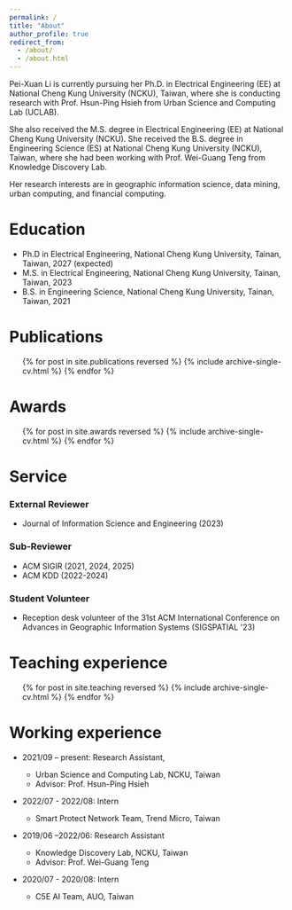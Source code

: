 ```yaml
---
permalink: /
title: "About"
author_profile: true
redirect_from: 
  - /about/
  - /about.html
---
```


Pei-Xuan Li is currently pursuing her Ph.D. in Electrical Engineering (EE) at National Cheng Kung University (NCKU), Taiwan, where she is conducting research with Prof. Hsun-Ping Hsieh from Urban Science and Computing Lab (UCLAB).

She also received the M.S. degree in Electrical Engineering (EE) at National Cheng Kung University (NCKU). She received the B.S. degree in Engineering Science (ES) at National Cheng Kung University (NCKU), Taiwan, where she had been working with Prof. Wei-Guang Teng from Knowledge Discovery Lab.

Her research interests are in geographic information science, data mining, urban computing, and financial computing.

Education
======
* Ph.D in Electrical Engineering, National Cheng Kung University, Tainan, Taiwan, 2027 (expected)
* M.S. in Electrical Engineering, National Cheng Kung University, Tainan, Taiwan, 2023
* B.S. in Engineering Science, National Cheng Kung University, Tainan, Taiwan, 2021


Publications
======
  <ul>{% for post in site.publications reversed %}
    {% include archive-single-cv.html %}
  {% endfor %}</ul>

Awards
=====
  <ul>{% for post in site.awards reversed %}
    {% include archive-single-cv.html %}
  {% endfor %}</ul>

Service
======
### External Reviewer
* Journal of Information Science and Engineering (2023)
### Sub-Reviewer
* ACM SIGIR (2021, 2024, 2025)
* ACM KDD (2022-2024)
### Student Volunteer
* Reception desk volunteer of the 31st ACM International Conference on Advances in Geographic Information Systems (SIGSPATIAL '23)

Teaching experience
======
  <ul>{% for post in site.teaching reversed %}
    {% include archive-single-cv.html %}
  {% endfor %}</ul>

Working experience
======
* 2021/09 – present: Research Assistant,
  * Urban Science and Computing Lab, NCKU, Taiwan
  * Advisor: Prof. Hsun-Ping Hsieh

* 2022/07 - 2022/08: Intern
  * Smart Protect Network Team, Trend Micro, Taiwan

* 2019/06 –2022/06: Research Assistant
  * Knowledge Discovery Lab, NCKU, Taiwan
  * Advisor: Prof. Wei-Guang Teng

* 2020/07 - 2020/08: Intern	
  * C5E AI Team, AUO, Taiwan
